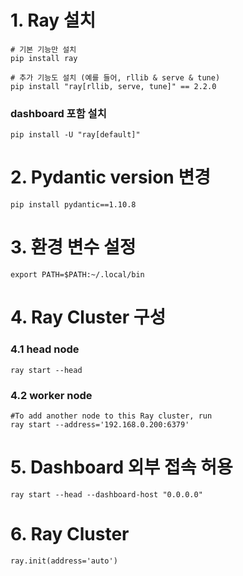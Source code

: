 # 1. Ray 설치

    # 기본 기능만 설치
    pip install ray

    # 추가 기능도 설치 (예를 들어, rllib & serve & tune)
    pip install "ray[rllib, serve, tune]" == 2.2.0

### dashboard 포함 설치

    pip install -U "ray[default]"

# 2. Pydantic version 변경

    pip install pydantic==1.10.8

# 3. 환경 변수 설정

    export PATH=$PATH:~/.local/bin

# 4. Ray Cluster 구성

### 4.1 head node

    ray start --head

### 4.2 worker node

    #To add another node to this Ray cluster, run
    ray start --address='192.168.0.200:6379'
    
# 5. Dashboard 외부 접속 허용

    ray start --head --dashboard-host "0.0.0.0"

# 6. Ray Cluster

    ray.init(address='auto')

